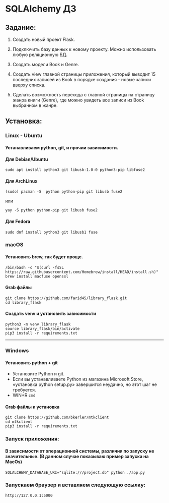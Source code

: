 # SQLAlchemy ДЗ


## Задание:

1. Создать новый проект Flask.

2. Подключить базу данных к новому проекту. Можно использовать любую реляционную БД.

3. Создать модели Book и Genre.

4. Создать view главной страницы приложения, который выводит 15 последних записей из Book в порядке создания - новые записи вверху списка.

5. Сделать возможность перехода с главной страницы на страницу жанра книги (Genre), где можно увидеть все записи из Book выбранном в жанре.


## Установка:

### Linux - Ubuntu

#### Устанавливаем python, git, и прочии зависимости.

#### Для Debian/Ubuntu
```
sudo apt install python3 git libusb-1.0-0 python3-pip libfuse2
```
#### Для ArchLinux
```
(sudo) pacman -S  python python-pip git libusb fuse2
```
или
```
yay -S python python-pip git libusb fuse2
```

#### Для Fedora
```
sudo dnf install python3 git libusb1 fuse
```

### macOS

#### Установить brew, так будет проще.

```
/bin/bash -c "$(curl -fsSL https://raw.githubusercontent.com/Homebrew/install/HEAD/install.sh)"
brew install macfuse openssl
```



#### Grab файлы 
```
git clone https://github.com/farid45/library_flask.git
cd library_flask
```

#### Создать venv и установить зависимости
```
python3 -m venv library_flask
source library_flask/bin/activate
pip3 install -r requirements.txt
```

---------------------------------------------------------------------------------------------------------------

### Windows

#### Установить python + git
- Установите Python и git.
- Если вы устанавливаете Python из магазина Microsoft Store, «установка python setup.py» завершится неудачно, но этот шаг не требуется.
- WIN+R ```cmd```

#### Grab файлы и установка
```
git clone https://github.com/bkerler/mtkclient
cd mtkclient
pip3 install -r requirements.txt
```

### Запуск приложения:

#### В зависимости от операционной системы, различия по запуску не значительные. (В данном случае показываю пример запуска на MacOs)
```
SQLALCHEMY_DATABASE_URI="sqlite:///project.db" python ./app.py
```

### Запускаем браузер и вставляем следующую ссылку:
```
http://127.0.0.1:5000
```